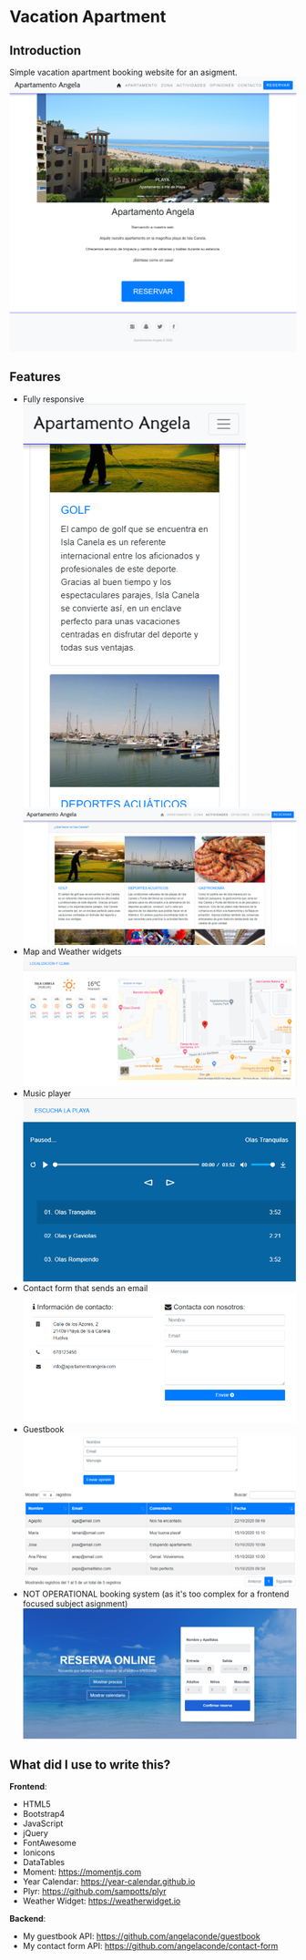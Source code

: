 # Vacation Apartment
## Introduction
Simple vacation apartment booking website for an asigment.
![Home](https://github.com/angelaconde/apartment/blob/master/preview001.png)

## Features
* Fully responsive
![Full Screen](https://github.com/angelaconde/apartment/blob/master/preview002.png)
![Smartphone](https://github.com/angelaconde/apartment/blob/master/preview003.png)
* Map and Weather widgets
![Map and weather](https://github.com/angelaconde/apartment/blob/master/preview004.png)
* Music player
![Music Player](https://github.com/angelaconde/apartment/blob/master/preview005.png)
* Contact form that sends an email
![Contact form](https://github.com/angelaconde/apartment/blob/master/preview006.png)
* Guestbook
![Guestbook](https://github.com/angelaconde/apartment/blob/master/preview007.png)
* NOT OPERATIONAL booking system (as it's too complex for a frontend focused subject asignment)
![Guestbook](https://github.com/angelaconde/apartment/blob/master/preview008.png)

## What did I use to write this?
**Frontend**:
* HTML5
* Bootstrap4
* JavaScript
* jQuery
* FontAwesome
* Ionicons
* DataTables
* Moment: https://momentjs.com
* Year Calendar: https://year-calendar.github.io
* Plyr: https://github.com/sampotts/plyr
* Weather Widget: https://weatherwidget.io

**Backend**:
* My guestbook API: https://github.com/angelaconde/guestbook
* My contact form API: https://github.com/angelaconde/contact-form
